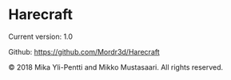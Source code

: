 # Harecraft
Current version: 1.0

Github: https://github.com/Mordr3d/Harecraft


© 2018 Mika Yli-Pentti and Mikko Mustasaari.
All rights reserved.
